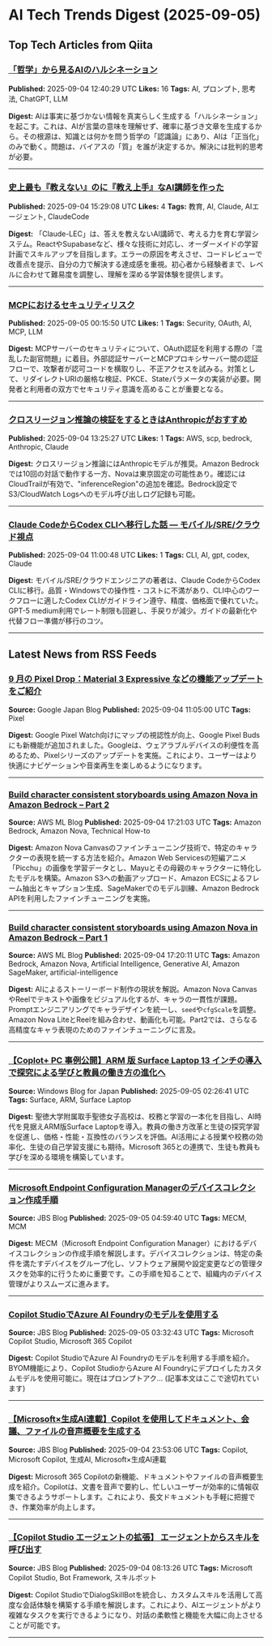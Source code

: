 # AI Tech Trends Digest (2025-09-05)


## Top Tech Articles from Qiita


### [「哲学」から見るAIのハルシネーション](https://qiita.com/makotosaekit/items/472a74da335df64a2f09)
**Published:** 2025-09-04 12:40:29 UTC
**Likes:** 16
**Tags:** AI, プロンプト, 思考法, ChatGPT, LLM

**Digest:**
AIは事実に基づかない情報を真実らしく生成する「ハルシネーション」を起こす。これは、AIが言葉の意味を理解せず、確率に基づき文章を生成するから。その根源は、知識とは何かを問う哲学の「認識論」にあり、AIは「正当化」のみで動く。問題は、バイアスの「質」を誰が決定するか。解決には批判的思考が必要。

---

### [史上最も『教えない』のに『教え上手』なAI講師を作った](https://qiita.com/ms1546/items/076e1a812bd66abfde1c)
**Published:** 2025-09-04 15:29:08 UTC
**Likes:** 4
**Tags:** 教育, AI, Claude, AIエージェント, ClaudeCode

**Digest:**
「Claude-LEC」は、答えを教えないAI講師で、考える力を育む学習システム。ReactやSupabaseなど、様々な技術に対応し、オーダーメイドの学習計画でスキルアップを目指します。エラーの原因を考えさせ、コードレビューで改善点を提示、自分の力で解決する達成感を重視。初心者から経験者まで、レベルに合わせて難易度を調整し、理解を深める学習体験を提供します。

---

### [MCPにおけるセキュリティリスク](https://qiita.com/KawakamiSyota/items/9a81cdcb8e94a38748d7)
**Published:** 2025-09-05 00:15:50 UTC
**Likes:** 1
**Tags:** Security, OAuth, AI, MCP, LLM

**Digest:**
MCPサーバーのセキュリティについて、OAuth認証を利用する際の「混乱した副官問題」に着目。外部認証サーバーとMCPプロキシサーバー間の認証フローで、攻撃者が認可コードを横取りし、不正アクセスを試みる。対策として、リダイレクトURIの厳格な検証、PKCE、Stateパラメータの実装が必要。開発者と利用者の双方でセキュリティ意識を高めることが重要となる。

---

### [クロスリージョン推論の検証をするときはAnthropicがおすすめ](https://qiita.com/yoshi-taka/items/497531345f4c22a3e9b1)
**Published:** 2025-09-04 13:25:27 UTC
**Likes:** 1
**Tags:** AWS, scp, bedrock, Anthropic, Claude

**Digest:**
クロスリージョン推論にはAnthropicモデルが推奨。Amazon Bedrockでは10回の対話で動作する一方、Novaは東京固定の可能性あり。確認にはCloudTrailが有効で、"inferenceRegion"の追加を確認。Bedrock設定でS3/CloudWatch Logsへのモデル呼び出しログ記録も可能。

---

### [Claude CodeからCodex CLIへ移行した話 — モバイル/SRE/クラウド視点](https://qiita.com/zukizukizukizuki/items/bfb452ad5e5a04273466)
**Published:** 2025-09-04 11:00:48 UTC
**Likes:** 1
**Tags:** CLI, AI, gpt, codex, Claude

**Digest:**
モバイル/SRE/クラウドエンジニアの著者は、Claude CodeからCodex CLIに移行。品質・Windowsでの操作性・コストに不満があり、CLI中心のワークフローに適したCodex CLIがガイドライン遵守、精度、価格面で優れていた。GPT-5 medium利用でレート制限も回避し、手戻りが減少。ガイドの最新化や代替フロー準備が移行のコツ。

---

## Latest News from RSS Feeds


### [9 月の Pixel Drop：Material 3 Expressive などの機能アップデートをご紹介](https://blog.google/intl/ja-jp/products/devices-services/september-2025-pixel-drop/)
**Source:** Google Japan Blog
**Published:** 2025-09-04 11:05:00 UTC
**Tags:** Pixel

**Digest:**
Google Pixel Watch向けにマップの視認性が向上、Google Pixel Budsにも新機能が追加されました。Googleは、ウェアラブルデバイスの利便性を高めるため、Pixelシリーズのアップデートを実施。これにより、ユーザーはより快適にナビゲーションや音楽再生を楽しめるようになります。

---

### [Build character consistent storyboards using Amazon Nova in Amazon Bedrock – Part 2](https://aws.amazon.com/blogs/machine-learning/build-character-consistent-storyboards-using-amazon-nova-in-amazon-bedrock-part-2/)
**Source:** AWS ML Blog
**Published:** 2025-09-04 17:21:03 UTC
**Tags:** Amazon Bedrock, Amazon Nova, Technical How-to

**Digest:**
Amazon Nova Canvasのファインチューニング技術で、特定のキャラクターの表現を統一する方法を紹介。Amazon Web Servicesの短編アニメ「Picchu」の画像を学習データとし、Mayuとその母親のキャラクターに特化したモデルを構築。Amazon S3への動画アップロード、Amazon ECSによるフレーム抽出とキャプション生成、SageMakerでのモデル訓練、Amazon Bedrock APIを利用したファインチューニングを実施。

---

### [Build character consistent storyboards using Amazon Nova in Amazon Bedrock – Part 1](https://aws.amazon.com/blogs/machine-learning/build-character-consistent-storyboards-using-amazon-nova-in-amazon-bedrock-part-1/)
**Source:** AWS ML Blog
**Published:** 2025-09-04 17:20:11 UTC
**Tags:** Amazon Bedrock, Amazon Nova, Artificial Intelligence, Generative AI, Amazon SageMaker, artificial-intelligence

**Digest:**
AIによるストーリーボード制作の現状を解説。Amazon Nova CanvasやReelでテキストや画像をビジュアル化するが、キャラの一貫性が課題。Promptエンジニアリングでキャラデザインを統一し、`seed`や`cfgScale`を調整。Amazon Nova LiteとReelを組み合わせ、動画化も可能。Part2では、さらなる高精度なキャラ表現のためのファインチューニングに言及。

---

### [【Coplot+ PC 事例公開】ARM 版 Surface Laptop 13 インチの導入で探究による学びと教員の働き方の進化へ](https://blogs.windows.com/japan/2025/09/05/introducing-the-arm-based-surface-laptop-13-inch/)
**Source:** Windows Blog for Japan
**Published:** 2025-09-05 02:26:41 UTC
**Tags:** Surface, ARM, Surface Laptop

**Digest:**
聖徳大学附属取手聖徳女子高校は、校務と学習の一本化を目指し、AI時代を見据えARM版Surface Laptopを導入。教員の働き方改革と生徒の探究学習を促進し、価格・性能・互換性のバランスを評価。AI活用による授業や校務の効率化、生徒の自己学習支援にも期待。Microsoft 365との連携で、生徒も教員も学びを深める環境を構築しています。

---

### [Microsoft Endpoint Configuration Managerのデバイスコレクション作成手順](https://blog.jbs.co.jp/entry/2025/09/05/135940)
**Source:** JBS Blog
**Published:** 2025-09-05 04:59:40 UTC
**Tags:** MECM, MCM

**Digest:**
MECM（Microsoft Endpoint Configuration Manager）におけるデバイスコレクションの作成手順を解説します。デバイスコレクションは、特定の条件を満たすデバイスをグループ化し、ソフトウェア展開や設定変更などの管理タスクを効率的に行うために重要です。この手順を知ることで、組織内のデバイス管理がよりスムーズに進みます。

---

### [Copilot StudioでAzure AI Foundryのモデルを使用する](https://blog.jbs.co.jp/entry/2025/09/05/123243)
**Source:** JBS Blog
**Published:** 2025-09-05 03:32:43 UTC
**Tags:** Microsoft Copilot Studio, Microsoft 365 Copilot

**Digest:**
Copilot StudioでAzure AI Foundryのモデルを利用する手順を紹介。BYOM機能により、Copilot StudioからAzure AI Foundryにデプロイしたカスタムモデルを使用可能に。現在はプロンプトアク… (記事本文はここで途切れています)

---

### [【Microsoft×生成AI連載】Copilot を使用してドキュメント、会議、ファイルの音声概要を生成する](https://blog.jbs.co.jp/entry/2025/09/05/085306)
**Source:** JBS Blog
**Published:** 2025-09-04 23:53:06 UTC
**Tags:** Copilot, Microsoft Copilot, 生成AI, Microsoft×生成AI連載

**Digest:**
Microsoft 365 Copilotの新機能、ドキュメントやファイルの音声概要生成を紹介。Copilotは、文書を音声で要約し、忙しいユーザーが効率的に情報収集できるようサポートします。これにより、長文ドキュメントも手軽に把握でき、作業効率が向上します。

---

### [【Copilot Studio エージェントの拡張】 エージェントからスキルを呼び出す](https://blog.jbs.co.jp/entry/2025/09/04/171326)
**Source:** JBS Blog
**Published:** 2025-09-04 08:13:26 UTC
**Tags:** Microsoft Copilot Studio, Bot Framework, スキルボット

**Digest:**
Copilot StudioでDialogSkillBotを統合し、カスタムスキルを活用して高度な会話体験を構築する手順を解説します。これにより、AIエージェントがより複雑なタスクを実行できるようになり、対話の柔軟性と機能を大幅に向上させることが可能です。

---